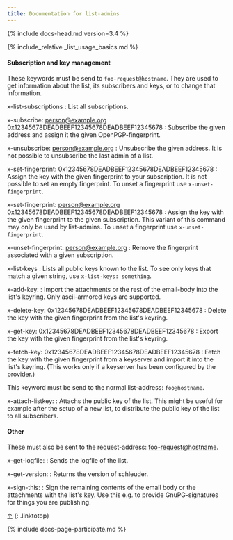 ```yaml
---
title: Documentation for list-admins
---
```


{% include docs-head.md version=3.4 %}

{% include_relative _list_usage_basics.md %}


#### Subscription and key management

These keywords must be send to `foo-request@hostname`. They are used to get information about the list, its subscribers and keys, or to change that information.

x-list-subscriptions
: List all subscriptions.

x-subscribe: person@example.org 0x12345678DEADBEEF12345678DEADBEEF12345678
: Subscribe the given address and assign it the given OpenPGP-fingerprint.

x-unsubscribe: person@example.org
: Unsubscribe the given address. It is not possible to unsubscribe the last admin of a list.

x-set-fingerprint: 0x12345678DEADBEEF12345678DEADBEEF12345678
: Assign the key with the given fingerprint to your subscription. It is not possible to set an empty fingerprint. To unset a fingerprint use `x-unset-fingerprint`.

x-set-fingerprint: person@example.org 0x12345678DEADBEEF12345678DEADBEEF12345678
: Assign the key with the given fingerprint to the given subscription. This variant of this command may only be used by list-admins. To unset a fingerprint use `x-unset-fingerprint`.

x-unset-fingerprint: person@example.org
: Remove the fingerprint associated with a given subscription.

x-list-keys
: Lists all public keys known to the list. To see only keys that match a given string, use `x-list-keys: something`.

x-add-key:
: Import the attachments or the rest of the email-body into the list's keyring. Only ascii-armored keys are supported.

x-delete-key: 0x12345678DEADBEEF12345678DEADBEEF12345678
: Delete the key with the given fingerprint from the list's keyring.

x-get-key: 0x12345678DEADBEEF12345678DEADBEEF12345678
: Export the key with the given fingerprint from the list's keyring.

x-fetch-key: 0x12345678DEADBEEF12345678DEADBEEF12345678
: Fetch the key with the given fingerprint from a keyserver and import it into the list's keyring. (This works only if a keyserver has been configured by the provider.)

This keyword must be send to the normal list-address: `foo@hostname`.

x-attach-listkey:
: Attachs the public key of the list. This might be useful for example after the setup of a new list, to distribute the public key of the list to all subscribers.


#### Other

These must also be sent to the request-address: <foo-request@hostname>.

x-get-logfile:
: Sends the logfile of the list.

x-get-version:
: Returns the version of schleuder.

x-sign-this:
: Sign the remaining contents of the email body or the attachments with the list's key. Use this e.g. to provide GnuPG-signatures for things you are publishing.


[↑](#top "Go to top of page")
{: .linktotop}


{% include docs-page-participate.md %}
